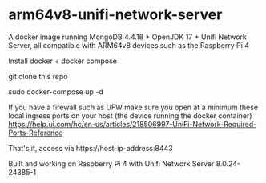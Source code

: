 # arm64v8-unifi-network-server
A docker image running MongoDB 4.4.18 + OpenJDK 17 + Unifi Network Server, all compatible with ARM64v8 devices such as the Raspberry Pi 4

Install docker + docker compose

git clone this repo

sudo docker-compose up -d

If you have a firewall such as UFW make sure you open at a minimum these local ingress ports on your host (the device running the docker container) https://help.ui.com/hc/en-us/articles/218506997-UniFi-Network-Required-Ports-Reference

That's it, access via https://host-ip-address:8443

Built and working on Raspberry Pi 4 with Unifi Network Server 8.0.24-24385-1
